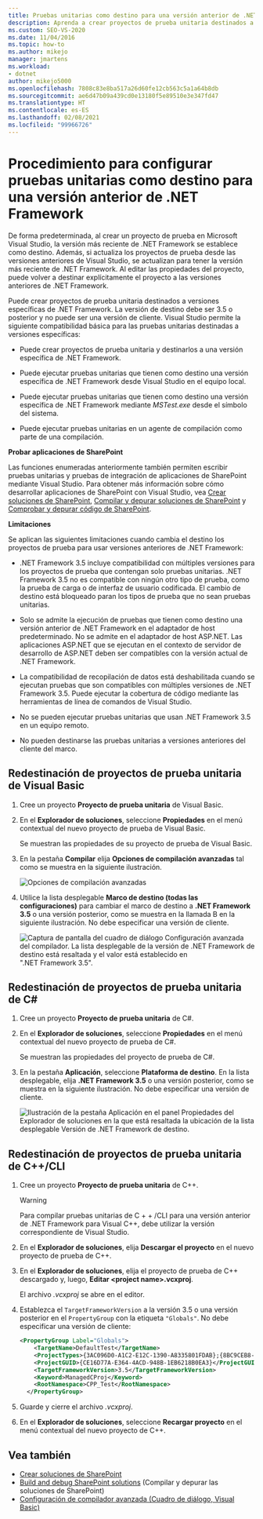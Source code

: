 ```yaml
---
title: Pruebas unitarias como destino para una versión anterior de .NET Framework
description: Aprenda a crear proyectos de prueba unitaria destinados a versiones específicas de .NET Framework. La versión de destino debe ser 3.5 o posterior y no puede ser una versión de cliente.
ms.custom: SEO-VS-2020
ms.date: 11/04/2016
ms.topic: how-to
ms.author: mikejo
manager: jmartens
ms.workload:
- dotnet
author: mikejo5000
ms.openlocfilehash: 7808c83e8ba517a26d60fe12cb563c5a1a64b8db
ms.sourcegitcommit: ae6d47b09a439cd0e13180f5e89510e3e347fd47
ms.translationtype: HT
ms.contentlocale: es-ES
ms.lasthandoff: 02/08/2021
ms.locfileid: "99966726"
---
```

# <a name="how-to-configure-unit-tests-to-target-an-earlier-version-of-the-net-framework"></a>Procedimiento para configurar pruebas unitarias como destino para una versión anterior de .NET Framework

De forma predeterminada, al crear un proyecto de prueba en Microsoft Visual Studio, la versión más reciente de .NET Framework se establece como destino. Además, si actualiza los proyectos de prueba desde las versiones anteriores de Visual Studio, se actualizan para tener la versión más reciente de .NET Framework. Al editar las propiedades del proyecto, puede volver a destinar explícitamente el proyecto a las versiones anteriores de .NET Framework.

Puede crear proyectos de prueba unitaria destinados a versiones específicas de .NET Framework. La versión de destino debe ser 3.5 o posterior y no puede ser una versión de cliente. Visual Studio permite la siguiente compatibilidad básica para las pruebas unitarias destinadas a versiones específicas:

- Puede crear proyectos de prueba unitaria y destinarlos a una versión específica de .NET Framework.

- Puede ejecutar pruebas unitarias que tienen como destino una versión específica de .NET Framework desde Visual Studio en el equipo local.

- Puede ejecutar pruebas unitarias que tienen como destino una versión específica de .NET Framework mediante *MSTest.exe* desde el símbolo del sistema.

- Puede ejecutar pruebas unitarias en un agente de compilación como parte de una compilación.

**Probar aplicaciones de SharePoint**

Las funciones enumeradas anteriormente también permiten escribir pruebas unitarias y pruebas de integración de aplicaciones de SharePoint mediante Visual Studio. Para obtener más información sobre cómo desarrollar aplicaciones de SharePoint con Visual Studio, vea [Crear soluciones de SharePoint](../sharepoint/create-sharepoint-solutions.md), [Compilar y depurar soluciones de SharePoint](../sharepoint/building-and-debugging-sharepoint-solutions.md) y [Comprobar y depurar código de SharePoint](../sharepoint/verifying-and-debugging-sharepoint-code.md).

**Limitaciones**

Se aplican las siguientes limitaciones cuando cambia el destino los proyectos de prueba para usar versiones anteriores de .NET Framework:

- .NET Framework 3.5 incluye compatibilidad con múltiples versiones para los proyectos de prueba que contengan solo pruebas unitarias. .NET Framework 3.5 no es compatible con ningún otro tipo de prueba, como la prueba de carga o de interfaz de usuario codificada. El cambio de destino está bloqueado paran los tipos de prueba que no sean pruebas unitarias.

- Solo se admite la ejecución de pruebas que tienen como destino una versión anterior de .NET Framework en el adaptador de host predeterminado. No se admite en el adaptador de host ASP.NET. Las aplicaciones ASP.NET que se ejecutan en el contexto de servidor de desarrollo de ASP.NET deben ser compatibles con la versión actual de .NET Framework.

- La compatibilidad de recopilación de datos está deshabilitada cuando se ejecutan pruebas que son compatibles con múltiples versiones de .NET Framework 3.5. Puede ejecutar la cobertura de código mediante las herramientas de línea de comandos de Visual Studio.

- No se pueden ejecutar pruebas unitarias que usan .NET Framework 3.5 en un equipo remoto.

- No pueden destinarse las pruebas unitarias a versiones anteriores del cliente del marco.

## <a name="retargeting-for-visual-basic-unit-test-projects"></a>Redestinación de proyectos de prueba unitaria de Visual Basic

1. Cree un proyecto **Proyecto de prueba unitaria** de Visual Basic.

2. En el **Explorador de soluciones**, seleccione **Propiedades** en el menú contextual del nuevo proyecto de prueba de Visual Basic.

     Se muestran las propiedades de su proyecto de prueba de Visual Basic.

3. En la pestaña **Compilar** elija **Opciones de compilación avanzadas** tal como se muestra en la siguiente ilustración.

     ![Opciones de compilación avanzadas](../test/media/howtoconfigureunittest35frameworka.png)

4. Utilice la lista desplegable **Marco de destino (todas las configuraciones)** para cambiar el marco de destino a **.NET Framework 3.5** o una versión posterior, como se muestra en la llamada B en la siguiente ilustración. No debe especificar una versión de cliente.

     ![Captura de pantalla del cuadro de diálogo Configuración avanzada del compilador. La lista desplegable de la versión de .NET Framework de destino está resaltada y el valor está establecido en ".NET Framework 3.5".](../test/media/howtoconfigureunitest35frameworkstepb.png)

## <a name="retargeting-for-c-unit-test-projects"></a>Redestinación de proyectos de prueba unitaria de C#

1. Cree un proyecto **Proyecto de prueba unitaria** de C#.

2. En el **Explorador de soluciones**, seleccione **Propiedades** en el menú contextual del nuevo proyecto de prueba de C#.

   Se muestran las propiedades del proyecto de prueba de C#.

3. En la pestaña **Aplicación**, seleccione **Plataforma de destino**. En la lista desplegable, elija **.NET Framework 3.5** o una versión posterior, como se muestra en la siguiente ilustración. No debe especificar una versión de cliente.

   ![Ilustración de la pestaña Aplicación en el panel Propiedades del Explorador de soluciones en la que está resaltada la ubicación de la lista desplegable Versión de .NET Framework de destino.](../test/media/howtoconfigureunittest35frameworkcsharp.png)

## <a name="retargeting-for-ccli-unit-test-projects"></a>Redestinación de proyectos de prueba unitaria de C++/CLI

1. Cree un proyecto **Proyecto de prueba unitaria** de C++.

   > [!WARNING]
   > Para compilar pruebas unitarias de C + + /CLI para una versión anterior de .NET Framework para Visual C++, debe utilizar la versión correspondiente de Visual Studio.

2. En el **Explorador de soluciones**, elija **Descargar el proyecto** en el nuevo proyecto de prueba de C++.

3. En el **Explorador de soluciones**, elija el proyecto de prueba de C++ descargado y, luego, **Editar \<project name>.vcxproj**.

   El archivo *.vcxproj* se abre en el editor.

4. Establezca el `TargetFrameworkVersion` a la versión 3.5 o una versión posterior en el `PropertyGroup` con la etiqueta `"Globals"`. No debe especificar una versión de cliente:

    ```xml
    <PropertyGroup Label="Globals">
        <TargetName>DefaultTest</TargetName>
        <ProjectTypes>{3AC096D0-A1C2-E12C-1390-A8335801FDAB};{8BC9CEB8-8B4A-11D0-8D11-00A0C91BC942}</ProjectTypes>
        <ProjectGUID>{CE16D77A-E364-4ACD-948B-1EB6218B0EA3}</ProjectGUID>
        <TargetFrameworkVersion>3.5</TargetFrameworkVersion>
        <Keyword>ManagedCProj</Keyword>
        <RootNamespace>CPP_Test</RootNamespace>
      </PropertyGroup>
    ```

5. Guarde y cierre el archivo *.vcxproj*.

6. En el **Explorador de soluciones**, seleccione **Recargar proyecto** en el menú contextual del nuevo proyecto de C++.

## <a name="see-also"></a>Vea también

- [Crear soluciones de SharePoint](../sharepoint/create-sharepoint-solutions.md)
- [Build and debug SharePoint solutions](../sharepoint/building-and-debugging-sharepoint-solutions.md) (Compilar y depurar las soluciones de SharePoint)
- [Configuración de compilador avanzada (Cuadro de diálogo, Visual Basic)](../ide/reference/advanced-compiler-settings-dialog-box-visual-basic.md)
